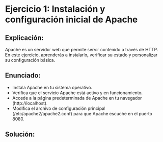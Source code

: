# Ejercicio 1: Instalación y configuración inicial de Apache
## Explicación:
Apache es un servidor web que permite servir contenido a través de HTTP. En este ejercicio, aprenderás a instalarlo, verificar su estado y personalizar su configuración básica.

## Enunciado:
- Instala Apache en tu sistema operativo.
- Verifica que el servicio Apache está activo y en funcionamiento.
- Accede a la página predeterminada de Apache en tu navegador (http://localhost).
- Modifica el archivo de configuración principal (/etc/apache2/apache2.conf) para que Apache escuche en el puerto 8080.

## Solución:

